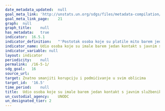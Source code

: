 ```yaml
---	
date_metadata_updated:	null
goal_meta_link:	'http://unstats.un.org/sdgs/files/metadata-compilation/Metadata-Goal-16.pdf'
goal_meta_link_page:	21
graph:	null
graph_title:	null
has_metadata:	true
indicator:	16.5.1
indicator_definition:	"'Postotak osoba koje su platile mito barem jednom (dale su javnom službeniku novac, dar ili protuuslugu) ili su ih javni službenici  tražili mito, u posljednjih 12 mjeseci, kao postotak osoba koje su imale najmanje jedan kontakt s javnim službenikom u istom razdoblju. Podmićivanje je nepoštena prednost (novac, dar ili usluga) koja je ponuđena javnom službeniku /zatražena od javnog službenika u zamjenu za poseban tretman. Administrativno podmićivanje često je namijenjeno kao podmićivanje koja se odnosi na građane ili poslovne subjekte u njihovim odnosima s javnim upravama i / ili državnim službenicima: ovaj oblik podmićivanja utječe na većinu zemalja svijeta i može se mjeriti kroz anketna istraživanja koja obuhvaćaju iskustvo podmićivanja.'"
indicator_name:	Udio osoba koje su imale barem jedan kontakt s javnim službeniko i koji su platili mito javnom službeniku ili ih je javni službenik tražio mito tijekom proteklih 12 mjeseci 
indicator_variable:	null
layout:	indicator
periodicity:	null
permalink:	/16-5-1/
sdg_goal:	16
source_url:	
target:	Znatno smanjiti korupciju i podmićivanje u svim oblicima
target_id:	'16.5'
time_period:	null
title:	Udio osoba koje su imale barem jedan kontakt s javnim službenikom i koji su platili mito javnom službeniku ili ih je javni službenik tražio mito tijekom proteklih 12 mjeseci 
un_custodial_agency:	UNODC
un_designated_tier:	2
---	
```

